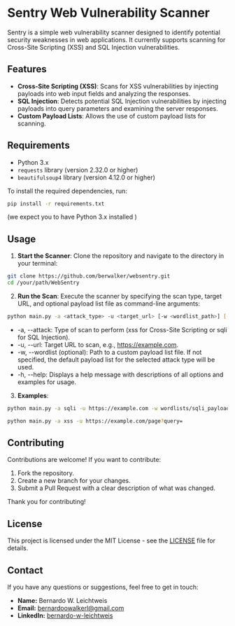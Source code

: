# Sentry Web Vulnerability Scanner

Sentry is a simple web vulnerability scanner designed to identify potential security weaknesses in web applications. It currently supports scanning for Cross-Site Scripting (XSS) and SQL Injection vulnerabilities.

## Features

- **Cross-Site Scripting (XSS)**: Scans for XSS vulnerabilities by injecting payloads into web input fields and analyzing the responses.
- **SQL Injection**: Detects potential SQL Injection vulnerabilities by injecting payloads into query parameters and examining the server responses.
- **Custom Payload Lists**: Allows the use of custom payload lists for scanning.

## Requirements

- Python 3.x
- `requests` library (version 2.32.0 or higher)
- `beautifulsoup4` library (version 4.12.0 or higher)

To install the required dependencies, run:

```bash
pip install -r requirements.txt
```

 (we expect you to have Python 3.x installed )

## Usage

1. **Start the Scanner**: Clone the repository and navigate to the directory in your terminal:

```bash
git clone https://github.com/berwalker/websentry.git
cd /your/path/WebSentry
```

2. **Run the Scan**: Execute the scanner by specifying the scan type, target URL, and optional payload list file as command-line arguments:

```bash
python main.py -a <attack_type> -u <target_url> [-w <wordlist_path>] [-h]
```

- -a, --attack: Type of scan to perform (xss for Cross-Site Scripting or sqli for SQL Injection).
- -u, --url: Target URL to scan, e.g., https://example.com.
- -w, --wordlist (optional): Path to a custom payload list file. If not specified, the default payload list for the selected attack type will be used.
- -h, --help: Displays a help message with descriptions of all options and examples for usage.

3. **Examples**:

```bash
python main.py -a sqli -u https://example.com -w wordlists/sqli_payloads.txt
```
```bash
python main.py -a xss -u https://example.com/page?query=
```


## Contributing

Contributions are welcome! If you want to contribute:

1. Fork the repository.
2. Create a new branch for your changes.
3. Submit a Pull Request with a clear description of what was changed.

Thank you for contributing!

## License

This project is licensed under the MIT License - see the [LICENSE](LICENSE) file for details.

## Contact

If you have any questions or suggestions, feel free to get in touch:

- **Name:** Bernardo W. Leichtweis
- **Email:** [bernardoowalkerl@gmail.com](mailto:bernardoowalkerl@gmail.com)
- **LinkedIn:** [bernardo-w-leichtweis](https://www.linkedin.com/in/bernardo-w-leichtweis)


